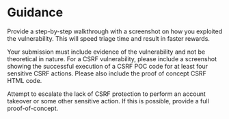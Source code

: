 # Guidance

Provide a step-by-step walkthrough with a screenshot on how you exploited the vulnerability. This will speed triage time and result in faster rewards.

Your submission must include evidence of the vulnerability and not be theoretical in nature. For a CSRF vulnerability, please include a screenshot showing the successful execution of a CSRF POC code for at least four sensitive CSRF actions. Please also include the proof of concept CSRF HTML code.

Attempt to escalate the lack of CSRF protection to perform an account takeover or some other sensitive action. If this is possible, provide a full proof-of-concept.
